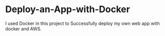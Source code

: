 # Deploy-an-App-with-Docker
 I used Docker in this project to Successfully deploy  my own web app with docker and AWS.
